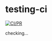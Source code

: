 # testing-ci

[![CI/PR](https://github.com/G3RWAN/testing-ci/actions/workflows/main.yml/badge.svg)](https://github.com/G3RWAN/testing-ci/actions/workflows/main.yml)

checking...
